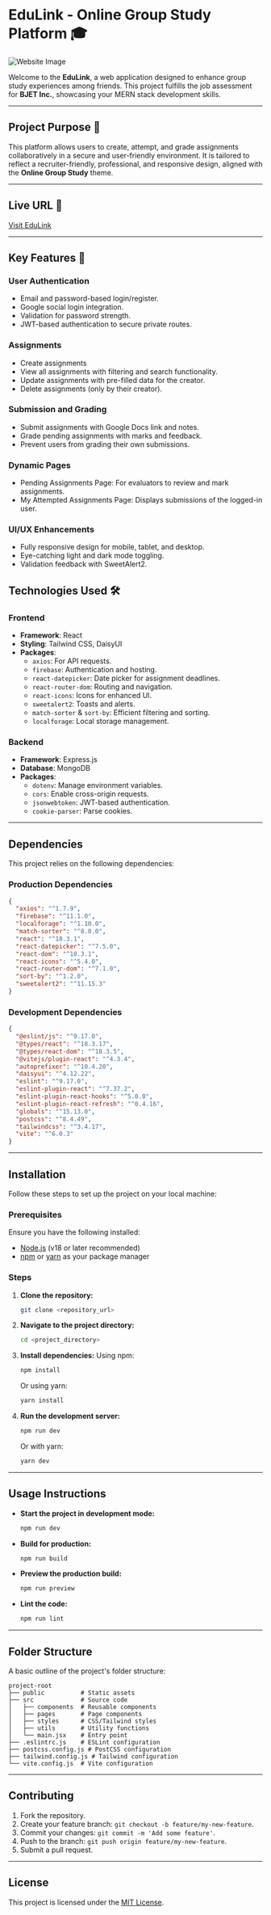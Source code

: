 # **EduLink - Online Group Study Platform** 🎓

![Website Image](https://i.ibb.co.com/Zf6sXcY/gitedu.png)

Welcome to the **EduLink**, a web application designed to enhance group study experiences among friends. This project fulfills the job assessment for **BJET Inc.**, showcasing your MERN stack development skills.

---

## **Project Purpose** 🌟

This platform allows users to create, attempt, and grade assignments collaboratively in a secure and user-friendly environment. It is tailored to reflect a recruiter-friendly, professional, and responsive design, aligned with the **Online Group Study** theme.

---

## **Live URL** 🔗

[Visit EduLink](https://edulink-f2125.web.app/)

---

## **Key Features** 🚀

### **User Authentication**

- Email and password-based login/register.
- Google social login integration.
- Validation for password strength.
- JWT-based authentication to secure private routes.

### **Assignments**

- Create assignments
- View all assignments with filtering and search functionality.
- Update assignments with pre-filled data for the creator.
- Delete assignments (only by their creator).

### **Submission and Grading**

- Submit assignments with Google Docs link and notes.
- Grade pending assignments with marks and feedback.
- Prevent users from grading their own submissions.

### **Dynamic Pages**

- Pending Assignments Page: For evaluators to review and mark assignments.
- My Attempted Assignments Page: Displays submissions of the logged-in user.

### **UI/UX Enhancements**

- Fully responsive design for mobile, tablet, and desktop.
- Eye-catching light and dark mode toggling.
- Validation feedback with SweetAlert2.

## **Technologies Used** 🛠️

### **Frontend**

- **Framework**: React
- **Styling**: Tailwind CSS, DaisyUI
- **Packages**:
  - `axios`: For API requests.
  - `firebase`: Authentication and hosting.
  - `react-datepicker`: Date picker for assignment deadlines.
  - `react-router-dom`: Routing and navigation.
  - `react-icons`: Icons for enhanced UI.
  - `sweetalert2`: Toasts and alerts.
  - `match-sorter` & `sort-by`: Efficient filtering and sorting.
  - `localforage`: Local storage management.

### **Backend**

- **Framework**: Express.js
- **Database**: MongoDB
- **Packages**:
  - `dotenv`: Manage environment variables.
  - `cors`: Enable cross-origin requests.
  - `jsonwebtoken`: JWT-based authentication.
  - `cookie-parser`: Parse cookies.

---

## Dependencies

This project relies on the following dependencies:

### Production Dependencies

```json
{
  "axios": "^1.7.9",
  "firebase": "^11.1.0",
  "localforage": "^1.10.0",
  "match-sorter": "^8.0.0",
  "react": "^18.3.1",
  "react-datepicker": "^7.5.0",
  "react-dom": "^18.3.1",
  "react-icons": "^5.4.0",
  "react-router-dom": "^7.1.0",
  "sort-by": "^1.2.0",
  "sweetalert2": "^11.15.3"
}
```

### Development Dependencies

```json
{
  "@eslint/js": "^9.17.0",
  "@types/react": "^18.3.17",
  "@types/react-dom": "^18.3.5",
  "@vitejs/plugin-react": "^4.3.4",
  "autoprefixer": "^10.4.20",
  "daisyui": "^4.12.22",
  "eslint": "^9.17.0",
  "eslint-plugin-react": "^7.37.2",
  "eslint-plugin-react-hooks": "^5.0.0",
  "eslint-plugin-react-refresh": "^0.4.16",
  "globals": "^15.13.0",
  "postcss": "^8.4.49",
  "tailwindcss": "^3.4.17",
  "vite": "^6.0.3"
}
```

---

## Installation

Follow these steps to set up the project on your local machine:

### Prerequisites

Ensure you have the following installed:

- [Node.js](https://nodejs.org/) (v18 or later recommended)
- [npm](https://www.npmjs.com/) or [yarn](https://yarnpkg.com/) as your package manager

### Steps

1. **Clone the repository:**

   ```bash
   git clone <repository_url>
   ```

2. **Navigate to the project directory:**

   ```bash
   cd <project_directory>
   ```

3. **Install dependencies:**
   Using npm:

   ```bash
   npm install
   ```

   Or using yarn:

   ```bash
   yarn install
   ```

4. **Run the development server:**
   ```bash
   npm run dev
   ```
   Or with yarn:
   ```bash
   yarn dev
   ```

---

## Usage Instructions

- **Start the project in development mode:**
  ```bash
  npm run dev
  ```
- **Build for production:**
  ```bash
  npm run build
  ```
- **Preview the production build:**
  ```bash
  npm run preview
  ```
- **Lint the code:**
  ```bash
  npm run lint
  ```

---

## Folder Structure

A basic outline of the project's folder structure:

```
project-root
├── public          # Static assets
├── src             # Source code
│   ├── components  # Reusable components
│   ├── pages       # Page components
│   ├── styles      # CSS/Tailwind styles
│   ├── utils       # Utility functions
│   └── main.jsx    # Entry point
├── .eslintrc.js    # ESLint configuration
├── postcss.config.js # PostCSS configuration
├── tailwind.config.js # Tailwind configuration
└── vite.config.js  # Vite configuration
```

---

## Contributing

1. Fork the repository.
2. Create your feature branch: `git checkout -b feature/my-new-feature`.
3. Commit your changes: `git commit -m 'Add some feature'`.
4. Push to the branch: `git push origin feature/my-new-feature`.
5. Submit a pull request.

---

## License

This project is licensed under the [MIT License](LICENSE).
